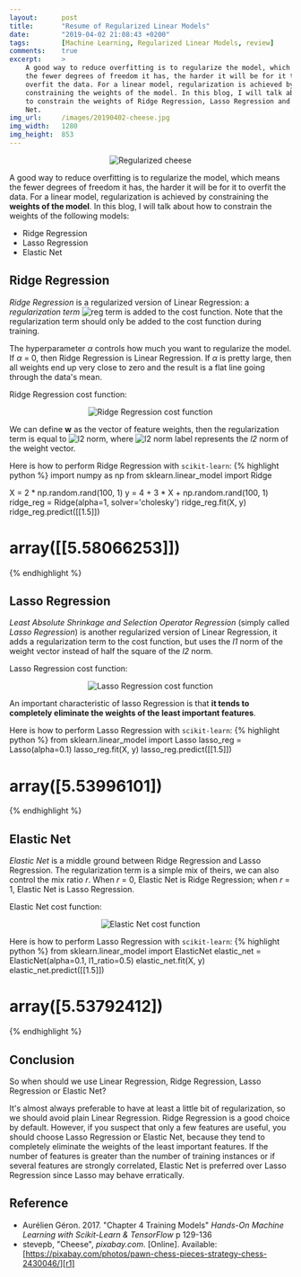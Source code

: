 ```yaml
---
layout:      post
title:       "Resume of Regularized Linear Models"
date:        "2019-04-02 21:08:43 +0200"
tags:        [Machine Learning, Regularized Linear Models, review]
comments:    true
excerpt:     >
    A good way to reduce overfitting is to regularize the model, which means
    the fewer degrees of freedom it has, the harder it will be for it to
    overfit the data. For a linear model, regularization is achieved by
    constraining the weights of the model. In this blog, I will talk about how
    to constrain the weights of Ridge Regression, Lasso Regression and Elastic
    Net.
img_url:     /images/20190402-cheese.jpg
img_width:   1280
img_height:  853
---
```


<p align="center">
  <img alt="Regularized cheese"
  src="{{ site.baseurl }}/images/20190402-cheese.jpg"/>
</p>

A good way to reduce overfitting is to regularize the model, which means the
fewer degrees of freedom it has, the harder it will be for it to overfit the
data. For a linear model, regularization is achieved by constraining the
**weights of the model**. In this blog, I will talk about how to constrain the
weights of the following models:
- Ridge Regression
- Lasso Regression
- Elastic Net

## Ridge Regression
_Ridge Regression_ is a regularized version of Linear Regression: a
_regularization term_
<img alt="reg term" src="http://latex.codecogs.com/gif.latex?\inline&space;\fn_phv&space;\alpha&space;\sum_{i&space;=&space;1}^{n}\theta&space;_{i}^{2}"/>
is added to the cost function. Note that the regularization term should only be
added to the cost function during training.

The hyperparameter _α_ controls how much you want to regularize the model. If
_α_ = 0, then Ridge Regression is Linear Regression. If _α_ is pretty large,
then all weights end up very close to zero and the result is a flat line going
through the data's mean.

Ridge Regression cost function:
<p align="center">
  <img alt="Ridge Regression cost function"
  src="{{ site.baseurl }}/images/20190402-ridge-regression.png"/>
</p>

We can define **w** as the vector of feature weights, then the regularization
term is equal to
<img alt="l2 norm" src="http://latex.codecogs.com/gif.latex?\inline&space;\fn_phv&space;1/2&space;(\left&space;\|&space;w&space;\right&space;\|_{2})^{2}"/>,
where
<img alt="l2 norm label" src="http://latex.codecogs.com/gif.latex?\inline&space;\fn_phv&space;\left&space;\|&space;\cdot&space;\right&space;\|_{2}"/>
represents the _l2_ norm of the weight vector.

Here is how to perform Ridge Regression with `scikit-learn`:
{% highlight python %}
import numpy as np
from sklearn.linear_model import Ridge

X = 2 * np.random.rand(100, 1)
y = 4 + 3 * X + np.random.rand(100, 1)
ridge_reg = Ridge(alpha=1, solver='cholesky')
ridge_reg.fit(X, y)
ridge_reg.predict([[1.5]])
# array([[5.58066253]])
{% endhighlight %}

## Lasso Regression
_Least Absolute Shrinkage and Selection Operator Regression_ (simply called
_Lasso Regression_) is another regularized version of Linear Regression, it
adds a regularization term to the cost function, but uses the _l1_ norm of the
weight vector instead of half the square of the _l2_ norm.

Lasso Regression cost function:
<p align="center">
  <img alt="Lasso Regression cost function"
  src="{{ site.baseurl }}/images/20190402-lasso-regression.png"/>
</p>

An important characteristic of lasso Regression is that **it tends to
completely eliminate the weights of the least important features**.

Here is how to perform Lasso Regression with `scikit-learn`:
{% highlight python %}
from sklearn.linear_model import Lasso
lasso_reg = Lasso(alpha=0.1)
lasso_reg.fit(X, y)
lasso_reg.predict([[1.5]])
# array([5.53996101])
{% endhighlight %}

## Elastic Net
_Elastic Net_ is a middle ground between Ridge Regression and Lasso Regression.
The regularization term is a simple mix of theirs, we can also control the mix
ratio _r_. When _r_ = 0, Elastic Net is Ridge Regression; when _r_ = 1, Elastic
Net is Lasso Regression.

Elastic Net cost function:
<p align="center">
  <img alt="Elastic Net cost function"
  src="{{ site.baseurl }}/images/20190402-elastic-net.png"/>
</p>

Here is how to perform Lasso Regression with `scikit-learn`:
{% highlight python %}
from sklearn.linear_model import ElasticNet
elastic_net = ElasticNet(alpha=0.1, l1_ratio=0.5)
elastic_net.fit(X, y)
elastic_net.predict([[1.5]])
# array([5.53792412])
{% endhighlight %}

## Conclusion
So when should we use Linear Regression, Ridge Regression, Lasso Regression or
Elastic Net?

It's almost always preferable to have at least a little bit of regularization,
so we should avoid plain Linear Regression. Ridge Regression is a good choice
by default. However, if you suspect that only a few features are useful, you
should choose Lasso Regression or Elastic Net, because they tend to completely
eliminate the weights of the least important features. If the number of
features is greater than the number of training instances or if several
features are strongly correlated, Elastic Net is preferred over Lasso
Regression since Lasso may behave erratically.

## Reference
- Aurélien Géron. 2017. "Chapter 4 Training Models" _Hands-On Machine Learning
with Scikit-Learn & TensorFlow_ p 129-136
- stevepb, "Cheese", _pixabay.com_. [Online]. Available: [https://pixabay.com/photos/pawn-chess-pieces-strategy-chess-2430046/][r1]

[r1]: https://pixabay.com/photos/pawn-chess-pieces-strategy-chess-2430046/
